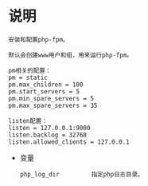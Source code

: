 # 说明

    安装和配置php-fpm。

    默认会创建www用户和组，用来运行php-fpm。
    
    pm相关的配置：
    pm = static
    pm.max_children = 100
    pm.start_servers = 5
    pm.min_spare_servers = 5
    pm.max_spare_servers = 35

    listen配置：
    listen = 127.0.0.1:9000
    listen.backlog = 32768
    listen.allowed_clients = 127.0.0.1

* 变量
    ```text
    php_log_dir         指定php日志目录。
    ```
